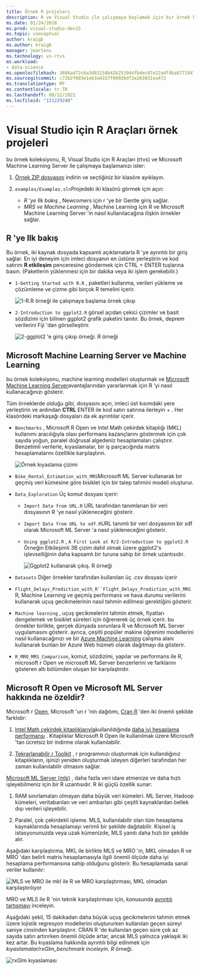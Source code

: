 ```yaml
---
title: Örnek R projeleri
description: R ve Visual Studio ile çalışmaya başlamak için bir örnek koleksiyonunun dizini.
ms.date: 01/24/2018
ms.prod: visual-studio-dev15
ms.topic: conceptual
author: kraigb
ms.author: kraigb
manager: jmartens
ms.technology: vs-rtvs
ms.workload:
- data-science
ms.openlocfilehash: 3686a472c6a3d83158b42b253944fbdec87e22a4f4ba8771947da45d78572b44
ms.sourcegitcommit: c72b2f603e1eb3a4157f00926df2e263831ea472
ms.translationtype: MT
ms.contentlocale: tr-TR
ms.lasthandoff: 08/12/2021
ms.locfileid: "121229240"
---
```

# <a name="r-tools-for-visual-studio-sample-projects"></a>Visual Studio için R Araçları örnek projeleri

bu örnek koleksiyonu, R, Visual Studio için R Araçları (rtvs) ve Microsoft Machine Learning Server ile çalışmaya başlamanızı ister:

1. [Örnek ZIP dosyasını](https://github.com/Microsoft/RTVS-docs/archive/master.zip) indirin ve seçtiğiniz bir klasöre ayıklayın.
1. `examples/Examples.sln`Projedeki iki klasörü görmek için açın:

    - *R 'ye Ilk bakış* , Newcomers için r 'ye bir Gentle giriş sağlar.
    - *MRS ve Machine Learning* , Machine Learning için R ve Microsoft Machine Learning Server 'in nasıl kullanılacağına ilişkin örnekler sağlar.

## <a name="a-first-look-at-r"></a>R 'ye Ilk bakış

Bu örnek, iki kaynak dosyada kapsamlı açıklamalarla R 'ye ayrıntılı bir giriş sağlar. En iyi deneyim için imleci dosyanın en üstüne yerleştirin ve kod satırını **R etkileşim** penceresine göndermek için CTRL + ENTER tuşlarına basın. (Paketlerin yüklenmesi için bir dakika veya iki işlem gerekebilir.)

- `1-Getting Started with R.R` , paketleri kullanma, verileri yükleme ve çözümleme ve çizme gibi birçok R temelini içerir.

    ![1-R.R örneği ile çalışmaya başlama örnek çıkışı](media/samples-getting-started-output.png)

- `2-Introduction to ggplot2.R` görsel açıdan çekici çizimler ve basit sözdizimi için bilinen ggplot2 grafik paketini tanıtır. Bu örnek, deprem verilerini Fiji 'dan görselleştirir.

    ![2-ggplot2 'e giriş çıkışı örneği. R örneği](media/samples-ggplot-output.png)

## <a name="microsoft-machine-learning-server-and-machine-learning"></a>Microsoft Machine Learning Server ve Machine Learning

bu örnek koleksiyonu, machine learning modelleri oluşturmak ve [Microsoft Machine Learning Server](/machine-learning-server/what-is-machine-learning-server)avantajlarından yararlanmak için R 'yi nasıl kullanacağınızı gösterir.

Tüm örneklerde olduğu gibi, dosyasını açın, imleci üst kısımdaki yere yerleştirin ve ardından **CTRL** ENTER ile kod satırı satırına ilerleyin + . Her klasördeki markaşağı dosyaları da ek ayrıntılar içerir.

- `Benchmarks` , Microsoft R Open ve Intel Math çekirdek kitaplığı (MKL) kullanımı aracılığıyla olası performans kazançlarını göstermek için çok sayıda yoğun, paralel doğrusal algedeniz hesaplamaları çalıştırır. Benzetimli verilerle, kıyaslamalar, bir iş parçacığında matris hesaplamalarını özellikle karşılaştırın.

    ![Örnek kıyaslama çizimi](media/samples-mro-benchmark-plot.png)

- `Bike_Rental_Estimation_with_MRS`Microsoft ML Server kullanarak bir geçmiş veri kümesine göre bisiklet için bir talep tahmini modeli oluşturur.

- `Data_Exploration` Üç komut dosyası içerir:

  - `Import Data from URL.R` URL tarafından tanımlanan bir veri dosyasının R 'ye nasıl yükleneceğini gösterir.
  - `Import Data from URL to xdf.R`URL tanımlı bir veri dosyasının bir xdf olarak Microsoft ML Server 'a nasıl yükleneceğini gösterir.
  - `Using ggplot2.R` , `A First Look at R/2-Introduction to ggplot2.R` Örneğin Etkileşimli 3B çizim dahil olmak üzere ggplot2's işlevselliğinin daha kapsamlı bir turuna sahip bir örnek uzantısıdır.

      ![Ggplot2 kullanarak çıkış. R örneği](media/samples-3d-interactive.png)

- `Datasets` Diğer örnekler tarafından kullanılan üç *.csv* dosyası içerir
- `Flight_Delays_Prediction_with_R``Flight_Delays_Prediction_with_MRS`R, Machine Learning ve geçmiş performans ve hava durumu verilerini kullanarak uçuş gecikmelerinin nasıl tahmin edilmesi gerektiğini gösterir.
- `Machine learning` , uçuş gecikmelerini tahmin etmek, fiyatları dengelemek ve bisiklet süreleri için öğrenerek üç örnek içerir. bu örnekler birlikte, gerçek dünyada sorunlara R ve Microsoft ML Server uygulamasını gösterir. ayrıca, çeşitli popüler makine öğrenimi modellerini nasıl kullanacağınızı ve bir [Azure Machine Learning](https://azure.microsoft.com/services/machine-learning/) çalışma alanı kullanarak bunları bir Azure Web hizmeti olarak dağıtmayı da gösterir.

- `R_MRO_MRS_Comparison`, komut, sözdizimi, yapılar ve performans ile R, microsoft r Open ve microsoft ML Server benzerlerini ve farklarını gösteren altı bölümden oluşan bir karşılaştırdır.

## <a name="whats-special-about-microsoft-r-open-and-microsoft-ml-server"></a>Microsoft R Open ve Microsoft ML Server hakkında ne özeldir?

Microsoft r [Open](https://mran.revolutionanalytics.com/download/), Microsoft 'un r 'nin dağıtımı, [Cran R](https://cran.r-project.org/) 'den iki önemli şekilde farklıdır:

1. [Intel Math çekirdek kitaplıklarıyla](https://software.intel.com/intel-mkl)kullanıldığında [daha iyi hesaplama performansı](https://mran.revolutionanalytics.com/rro/#intelmkl1) . Kitaplıklar Microsoft R Open ile kullanılmak üzere Microsoft 'tan ücretsiz bir indirme olarak kullanılabilir.

1. [Tekrarlanabilir r Toolkit](https://mran.revolutionanalytics.com/rro/#reproducibility) , r programınızı oluşturmak için kullandığınız kitaplıkların, işinizi yeniden oluşturmak isteyen diğerleri tarafından her zaman kullanılabilir olmasını sağlar.

[Microsoft ML Server (mls)](/machine-learning-server/what-is-machine-learning-server) , daha fazla veri idare etmenize ve daha hızlı işleyebilmeniz için bir R uzantısıdır. R iki güçlü özellik sunar:

1. RAM sınırlamaları olmayan daha büyük veri kümeleri. ML Server, Hadoop kümeleri, veritabanları ve veri ambarları gibi çeşitli kaynaklardan bellek dışı verileri işleyebilir.

1. Paralel, çok çekirdekli işleme. MLS, kullanılabilir olan tüm hesaplama kaynaklarında hesaplamayı verimli bir şekilde dağıtabilir. Kişisel iş istasyonunuzda veya uzak kümenizde, MLS yanıtı daha hızlı bir şekilde alır.

Aşağıdaki karşılaştırma, MKL ile birlikte MLS ve MRO 'ın, MKL olmadan R ve MRO 'dan belirli matris hesaplamasıyla ilgili önemli ölçüde daha iyi hesaplama performansına sahip olduğunu gösterir. Bu hesaplamada sanal veriler kullanılır:

![MLS ve MRO ile mkl ile R ve MRO karşılaştırması, MKL olmadan karşılaştırılıyor](media/samples-speed-comparison.png)

MRO ve MLS ile R 'nin teknik karşılaştırması için, konusunda [ayrıntılı tartışmayı](http://htmlpreview.github.io/?https://github.com/lixzhang/R-MRO-MRS/blob/master/Introduction_to_MRO_and_MRS.html) inceleyin.

Aşağıdaki şekil, 15 dakikadan daha büyük uçuş gecikmelerini tahmin etmek üzere lojistik regresyon modellerini oluştururken kullanılan geçen süreyi saniye cinsinden karşılaştırır.  CRAN R 'de kullanılan geçen süre çok az sayıda satırı artırırken önemli ölçüde artar, ancak MLS yalnızca yaklaşık iki kez artar. Bu kıyaslama hakkında ayrıntılı bilgi edinmek için *kıyaslamalar/rxGlm_benchmark inceleyin. R* örneği.

![rxGlm kıyaslaması](media/samples-rxGLM-benchmark.png)
